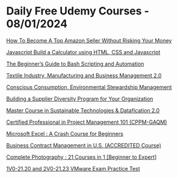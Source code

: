 # Daily Free Udemy Courses - 08/01/2024

[How To Become A Top Amazon Seller Without Risking Your Money](https://www.udemy.com/course/becoming-amazon-seller-the-zero-risk-zero-budget-method/?couponCode=2E2D02E5FD5BAEEBE8F4)
[Javascript Build a Calculator using HTML, CSS and Javascript](https://www.udemy.com/course/build-a-simple-calculator-using-html-css-and-javascript/?couponCode=GETITNOW2024)
[The Beginner’s Guide to Bash Scripting and Automation](https://www.udemy.com/course/the-beginners-guide-to-bash-scripting-and-automation/?couponCode=JANFREE1)
[Textile Industry, Manufacturing and Business Management 2.0](https://www.udemy.com/course/textile-industry-manufacturing-and-business-management/?couponCode=1799AD92D736230A896D)
[Conscious Consumption, Environmental Stewardship Management](https://www.udemy.com/course/conscious-consumption-environmental-stewardship-management/?couponCode=084CD5856154853995A2)
[Building a Supplier Diversity Program for Your Organization](https://www.udemy.com/course/building-a-supplier-diversity-program-for-your-organization/?couponCode=7B60BD812C84BE1ED3E6)
[Master Course in Sustainable Technologies & Datafication 2.0](https://www.udemy.com/course/sustainable-technologies-datafication/?couponCode=D801BCBF76808B0268E3)
[Certified Professional in Project Management 101 (CPPM-GAQM)](https://www.udemy.com/course/certified-professional-in-project-management-exam-prep-cppm-gaqm/?couponCode=9EF62D3CE1B69306E1BD)
[Microsoft Excel : A Crash Course for Beginners](https://www.udemy.com/course/excel-101-for-beginners/?couponCode=91898702022C0617BC8D)
[Business Contract Management in U.S. (ACCREDITED Course)](https://www.udemy.com/course/contract-management/?couponCode=86E1055B4C0C355FC9B8)
[Complete Photography : 21 Courses in 1 [Beginner to Expert]](https://www.udemy.com/course/interactive-photography-basics/?couponCode=PHOTO21JAN2024)
[1V0-21.20 and 2V0-21.23 VMware Exam Practice Test](https://www.udemy.com/course/1v0-2120-and-2v0-2123-vmware-exam-practice-test/?couponCode=0D78FB3FD322435DA276)
